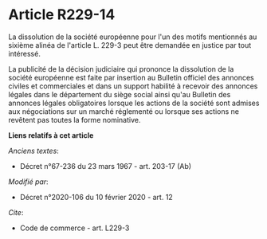 # Article R229-14

La dissolution de la société européenne pour l'un des motifs mentionnés au sixième alinéa de l'article L. 229-3 peut être
demandée en justice par tout intéressé.

La publicité de la décision judiciaire qui prononce la dissolution de la société européenne est faite par insertion au
Bulletin officiel des annonces civiles et commerciales et dans un support habilité à recevoir des annonces légales dans le
département du siège social ainsi qu'au Bulletin des annonces légales obligatoires lorsque les actions de la société sont
admises aux négociations sur un marché réglementé ou lorsque ses actions ne revêtent pas toutes la forme nominative.

**Liens relatifs à cet article**

_Anciens textes_:

  - Décret n°67-236 du 23 mars 1967 - art. 203-17 (Ab)

_Modifié par_:

  - Décret n°2020-106 du 10 février 2020 - art. 12

_Cite_:

  - Code de commerce - art. L229-3
